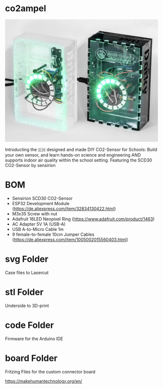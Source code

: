 # co2ampel

![alt text](https://github.com/makehumantechnology/co2ampel/blob/main/co2ampel.png)

Introducting the 🇨🇭 designed and made DIY CO2-Sensor for Schools: Build your own sensor, and learn hands-on science and engineering AND supports indoor air quality within the school setting. Featuring the SCD30 CO2-Sensor by sensirion

# BOM

- Sensirion SCD30 CO2-Sensor
- ESP32 Development Module (https://de.aliexpress.com/item/32834130422.html)
- M3x35 Screw with nut
- Adafruit 16LED Neopixel Ring (https://www.adafruit.com/product/1463)
- AC Adapter 5V 1A (USB-A)
- USB A-to-Micro Cable 1m
- 9 female-to-female 10cm Jumper Cables (https://de.aliexpress.com/item/1005002015560403.html)

# svg Folder
Case files to Lasercut

# stl Folder
Underside to 3D-print

# code Folder
Firmware for the Arduino IDE

# board Folder
Fritzing Files for the custom connector board

https://makehumantechnology.org/en/
